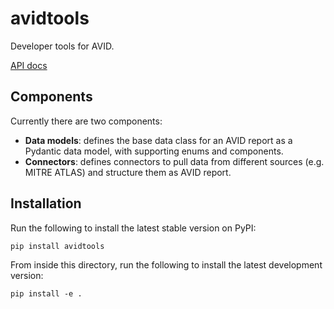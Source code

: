 # avidtools
Developer tools for AVID.

[API docs](https://avidml.org/avidtools/)

## Components

Currently there are two components:

- **Data models**: defines the base data class for an AVID report as a Pydantic data model, with supporting enums and components.
- **Connectors**: defines connectors to pull data from different sources (e.g. MITRE ATLAS) and structure them as AVID report.

## Installation

Run the following to install the latest stable version on PyPI:
```
pip install avidtools
```

From inside this directory, run the following to install the latest development version:
```
pip install -e .
```